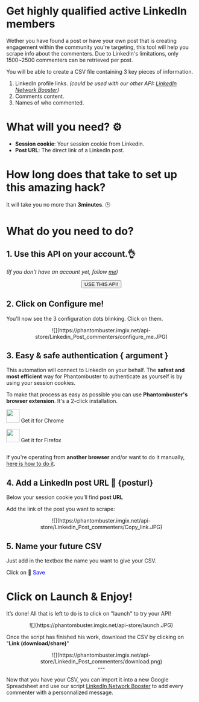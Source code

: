 # Get highly qualified active LinkedIn members
Wether you have found a post or have your own post that is creating engagement within the community you're targeting, this tool will help you scrape info about the commenters. Due to LinkedIn's limitations, only 1500~2500 commenters can be retrieved per post.

You will be able to create a CSV file containing 3 key pieces of information.
1. LinkedIn profile links. <i>(could be used with our other API: <a href="https://phantombuster.com/api-store/2818/linkedin-network-booster" target="_blank">LinkedIn Network Booster</a>)</i>
2. Comments content.
3. Names of who commented.

# What will you need? ⚙️ 

- **Session cookie**: Your session cookie from Linkedin.
- **Post URL**: The direct link of a LinkedIn post.

# How long does that take to set up this amazing hack?
It will take you no more than **3minutes**. 🕒

# What do you need to do?

## 1. Use this API on your account.👌
_(If you don't have an account yet, follow [me](https://phantombuster.com/register))_ 

<center><button type="button" class="btn btn-warning callToAction" onclick="useThisApi()">USE THIS API!</button></center>


## 2. Click on Configure me!
You'll now see the 3 configuration dots blinking. Click on them.

<center>![](https://phantombuster.imgix.net/api-store/Linkedin_Post_commenters/configure_me.JPG)</center>


## 3. Easy & safe authentication { argument }

This automation will connect to LinkedIn on your behalf. The **safest and most efficient** way for Phantombuster to authenticate as yourself is by using your session cookies.

To make that process as easy as possible you can use **Phantombuster's browser extension**. It's a 2-click installation.

<div class="row" style="margin: 10px 0px;">
	<div class="col-xs-5 col-xs-offset-1">
		<a href="https://chrome.google.com/webstore/detail/phantombuster/mdlnjfcpdiaclglfbdkbleiamdafilil" 
		target="_blank">
			<div class="btn btn-default text-center" style="display: inline-block; align-items: center;">
				<p style="margin-top: 0px;">
				<img src="https://s3-eu-west-1.amazonaws.com/phantombuster-static/api-store/Browser+Extension/chrome.svg" style="height: 35px; box-shadow: 0px 0px 0px white">
				Get it for Chrome</p>
			</div>
		</a>
	</div>
	<div class="col-xs-5 col-xs-offset-1">
		<a href="https://addons.mozilla.org/fr/firefox/addon/phantombuster/" 
		target="_blank">
			<div class="btn btn-default text-center" style="display: inline-block; align-items: center;">
				<p style="margin-top: 0px;">
				<img src="https://s3-eu-west-1.amazonaws.com/phantombuster-static/api-store/Browser+Extension/firefox.svg" style="height: 35px; box-shadow: 0px 0px 0px white">
				Get it for Firefox</p>
			</div>
		</a>
	</div>	
</div>

If you're operating from **another browser** and/or want to do it manually, [here is how to do it](https://intercom.help/phantombuster/help-home/how-to-get-your-cookies-without-using-our-browser-extension).

## 4. Add a LinkedIn post URL 📑 {posturl}
Below your session cookie you’ll find **post URL**

Add the link of the post you want to scrape:
<center>![](https://phantombuster.imgix.net/api-store/Linkedin_Post_commenters/Copy_link.JPG)</center>

## 5. Name your future CSV
Just add in the textbox the name you want to give your CSV.


Click on 💾 <span style="color:blue">Save</span>

# Click on Launch & Enjoy!
It’s done! All that is left to do is to click on "launch" to try your API!

<center>![](https://phantombuster.imgix.net/api-store/launch.JPG)</center>

Once the script has finished his work, download the CSV by clicking on "**Link (download/share)**"

<center>![](https://phantombuster.imgix.net/api-store/Linkedin_Post_commenters/download.png)</center>


<center>---</center>


Now that you have your CSV, you can import it into a new Google Spreadsheet and use our script <a href="https://phantombuster.com/api-store/2818/linkedin-network-booster" target="_blank">LinkedIn Network Booster</a> to add every commenter with a personnalized message.